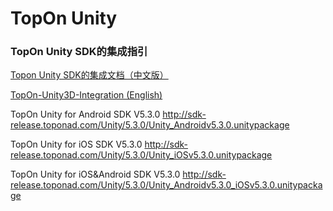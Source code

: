 # TopOn Unity

<h3>TopOn Unity SDK的集成指引</h3>

[Topon Unity SDK的集成文档（中文版）](doc/TopOn-Unity3D集成指南.md)<br>

[TopOn-Unity3D-Integration (English)](doc/TopOn-Unity3D-Integration.md)<br>

TopOn Unity for Android SDK V5.3.0
http://sdk-release.toponad.com/Unity/5.3.0/Unity_Androidv5.3.0.unitypackage 

TopOn Unity for iOS SDK V5.3.0
http://sdk-release.toponad.com/Unity/5.3.0/Unity_iOSv5.3.0.unitypackage 

TopOn Unity for iOS&Android SDK V5.3.0
http://sdk-release.toponad.com/Unity/5.3.0/Unity_Androidv5.3.0_iOSv5.3.0.unitypackage 

